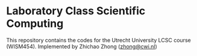 # Laboratory Class Scientific Computing

This repository contains the codes for the Utrecht University LCSC course (WISM454). Implemented by Zhichao Zhong (zhong@cwi.nl)
